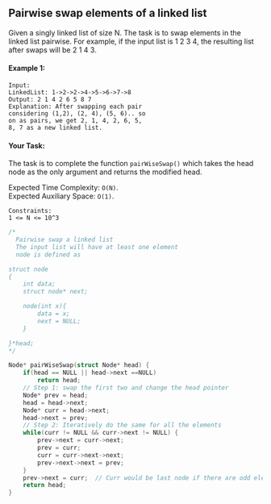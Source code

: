 ## Pairwise swap elements of a linked list

Given a singly linked list of size N. The task is to swap elements in the linked list pairwise.
For example, if the input list is 1 2 3 4, the resulting list after swaps will be 2 1 4 3.

#### Example 1:

```
Input:
LinkedList: 1->2->2->4->5->6->7->8
Output: 2 1 4 2 6 5 8 7
Explanation: After swapping each pair
considering (1,2), (2, 4), (5, 6).. so
on as pairs, we get 2, 1, 4, 2, 6, 5,
8, 7 as a new linked list.
```

#### Your Task:

The task is to complete the function `pairWiseSwap()` which takes the head node as the only argument and returns the modified head.

Expected Time Complexity: `O(N)`.  
Expected Auxiliary Space: `O(1)`.

```
Constraints:
1 <= N <= 10^3
```

```c++
/*
  Pairwise swap a linked list
  The input list will have at least one element
  node is defined as

struct node
{
    int data;
    struct node* next;

    node(int x){
        data = x;
        next = NULL;
    }

}*head;
*/

Node* pairWiseSwap(struct Node* head) {
    if(head == NULL || head->next ==NULL)
        return head;
    // Step 1: swap the first two and change the head pointer
    Node* prev = head;
    head = head->next;
    Node* curr = head->next;
    head->next = prev;
    // Step 2: Iteratively do the same for all the elements
    while(curr != NULL && curr->next != NULL) {
        prev->next = curr->next;
        prev = curr;
        curr = curr->next->next;
        prev->next->next = prev;
    }
    prev->next = curr;  // Curr would be last node if there are odd elements else it would be NULL.
    return head;
}
```
